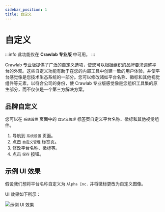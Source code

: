 ```yaml
---
sidebar_position: 1
title: 自定义
---
```


# 自定义

:::info
此功能仅在 **Crawlab 专业版** 中可用。
:::

Crawlab 专业版提供了广泛的自定义选项，使您可以根据组织的品牌要求调整平台的外观。这些自定义功能有助于在您的内部工具中创建一致的用户体验，并使平台感觉像是您技术生态系统的一部分。您可以修改诸如平台名称、徽标和其他视觉组件等元素，以符合公司的身份，使 Crawlab 专业版感觉像是您组织工具集的原生部分，而不仅仅是一个第三方解决方案。

## 品牌自定义

您可以在 `系统设置` 页面中的 `自定义管理` 标签页自定义平台名称、徽标和其他视觉组件。

1. 导航到 `系统设置` 页面。
2. 点击 `自定义管理` 标签页。
3. 修改平台名称、徽标等。
4. 点击 `保存` 按钮。

## 示例 UI 效果

假设我们想将平台名称自定义为 `Alpha Inc.` 并将徽标更改为自定义图像。

UI 效果如下所示：

![示例 UI 效果](/img/guides/system-settings/customize/example-ui-effect.png)